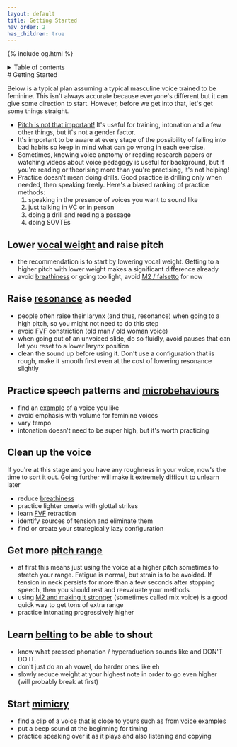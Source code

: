 ```yaml
---
layout: default
title: Getting Started
nav_order: 2
has_children: true
---
```

{% include og.html %}
<details closed markdown="block">
  <summary>
    Table of contents
  </summary>
{: .text-delta }
1. TOC
{:toc}
</details>
# Getting Started

Below is a typical plan assuming a typical masculine voice trained to be feminine. This isn't always accurate because everyone's different but it can give some direction to start. However, before we get into that, let's get some things straight.
- [Pitch is not that important!](pitch) It's useful for training, intonation and a few other things, but it's not a gender factor.
- It's important to be aware at every stage of the possibility of falling into bad habits so keep in mind what can go wrong in each exercise.
- Sometimes, knowing voice anatomy or reading research papers or watching videos about voice pedagogy is useful for background, but if you're reading or theorising more than you're practising, it's not helping!
- Practice doesn't mean doing drills. Good practice is drilling only when needed, then speaking freely. Here's a biased ranking of practice methods:
  1. speaking in the presence of voices you want to sound like
  2. just talking in VC or in person
  3. doing a drill and reading a passage
  4. doing SOVTEs

## Lower [vocal weight](/wiki/pages/vocal-weight) and raise pitch
- the recommendation is to start by lowering vocal weight. Getting to a higher pitch with lower weight makes a significant difference already
- avoid [breathiness](/wiki/pages/clarity/breathiness) or going too light, avoid [M2 / falsetto](/wiki/pages/other-resources/mechanisms) for now

## Raise [resonance](/wiki/pages/resonance) as needed
- people often raise their larynx (and thus, resonance) when going to a high pitch, so you might not need to do this step
- avoid [FVF](/wiki/pages/clarity/FVF) constriction (old man / old woman voice)
- when going out of an unvoiced slide, do so fluidly, avoid pauses that can let you reset to a lower larynx position
- clean the sound up before using it. Don't use a configuration that is rough, make it smooth first even at the cost of lowering resonance slightly

## Practice speech patterns and [microbehaviours](/wiki/pages/microbehaviours)
- find an [example](/wiki/pages/voice-examples) of a voice you like
- avoid emphasis with volume for feminine voices
- vary tempo
- intonation doesn't need to be super high, but it's worth practicing

## Clean up the voice
If you're at this stage and you have any roughness in your voice, now's the time to sort it out. Going further will make it extremely difficult to unlearn later

- reduce [breathiness](/wiki/pages/clarity/breathiness)
- practice lighter onsets with glottal strikes
- learn [FVF](/wiki/pages/clarity/FVF) retraction
- identify sources of tension and eliminate them
- find or create your strategically lazy configuration

## Get more [pitch range](/wiki/pages/pitch-range)
- at first this means just using the voice at a higher pitch sometimes to stretch your range. Fatigue is normal, but strain is to be avoided. If tension in neck persists for more than a few seconds after stopping speech, then you should rest and reevaluate your methods
- using [M2 and making it stronger](/wiki/pages/pitch-range/strong-m2) (sometimes called mix voice) is a good quick way to get tons of extra range
- practice intonating progressively higher

## Learn [belting](/wiki/pages/pitch-range/belting) to be able to shout
- know what pressed phonation / hyperaduction sounds like and DON'T DO IT.
- don't just do an ah vowel, do harder ones like eh
- slowly reduce weight at your highest note in order to go even higher (will probably break at first)

## Start [mimicry](/wiki/pages/microbehaviours/mimicry)
- find a clip of a voice that is close to yours such as from [voice examples](/wiki/pages/voice-examples)
- put a beep sound at the beginning for timing
- practice speaking over it as it plays and also listening and copying
